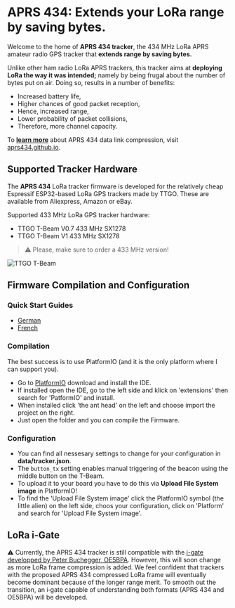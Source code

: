 # APRS 434: Extends your LoRa range by saving bytes.
Welcome to the home of **APRS 434 tracker**, the 434 MHz LoRa APRS amateur radio GPS tracker that **extends range by saving bytes.**

Unlike other ham radio LoRa APRS trackers, this tracker aims at **deploying LoRa the way it was intended;** namely by being frugal about the number of bytes put on air. Doing so, results in a number of benefits:

- Increased battery life,
- Higher chances of good packet reception,
- Hence, increased range,
- Lower probability of packet collisions,
- Therefore, more channel capacity.

To [**learn more**](https://aprs434.github.io) about APRS 434 data link compression, visit [aprs434.github.io](https://aprs434.github.io).


## Supported Tracker Hardware
The **APRS 434** LoRa tracker firmware is developed for the relatively cheap Espressif ESP32-based LoRa GPS trackers made by TTGO. These are available from Aliexpress, Amazon or eBay.

Supported 433 MHz LoRa GPS tracker hardware:
- TTGO T-Beam V0.7 433 MHz SX1278
- TTGO T-Beam V1 433 MHz SX1278

> ⚠ Please, make sure to order a 433 MHz version!

![TTGO T-Beam](pics/Tracker.png)


## Firmware Compilation and Configuration

### Quick Start Guides
- [German](https://www.lora-aprs.info/docs/LoRa_APRS_iGate/quick-start-guide/)
- [French](http://www.f5kmy.fr/spip.php?article509)

### Compilation
The best success is to use PlatformIO (and it is the only platform where I can support you). 

- Go to [PlatformIO](https://platformio.org/) download and install the IDE. 
- If installed open the IDE, go to the left side and klick on 'extensions' then search for 'PatformIO' and install.
- When installed click 'the ant head' on the left and choose import the project on the right.
- Just open the folder and you can compile the Firmware.

### Configuration
- You can find all nessesary settings to change for your configuration in **data/tracker.json**.
- The `button_tx` setting enables manual triggering of the beacon using the middle button on the T-Beam.
- To upload it to your board you have to do this via **Upload File System image** in PlatformIO!
- To find the 'Upload File System image' click the PlatformIO symbol (the little alien) on the left side, choos your configuration, click on 'Platform' and search for 'Upload File System image'.


## LoRa i-Gate
⚠ Currently, the APRS&nbsp;434 tracker is still compatible with the [i-gate developped by Peter Buchegger, OE5BPA](https://github.com/lora-aprs/LoRa_APRS_iGate). However, this will soon change as more LoRa frame compression is added.
We feel confident that trackers with the proposed APRS&nbsp;434 compressed LoRa frame will eventually become dominant because of the longer range merit. To smooth out the transition, an i‑gate capable of understanding both formats (APRS&nbsp;434&nbsp;and OE5BPA) will be developed.

